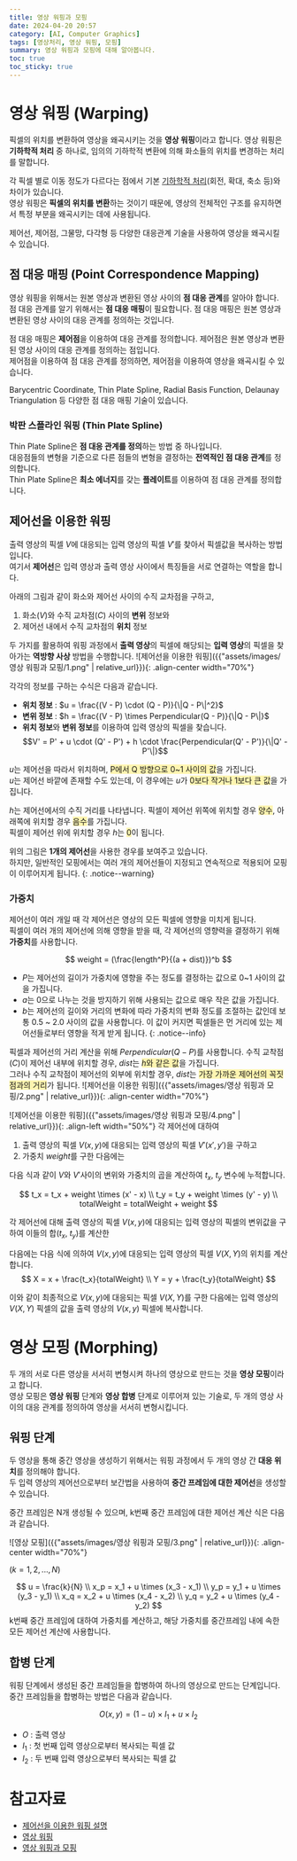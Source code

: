 ```yaml
---
title: 영상 워핑과 모핑
date: 2024-04-20 20:57
category: [AI, Computer Graphics]
tags: [영상처리, 영상 워핑, 모핑]
summary: 영상 워핑과 모핑에 대해 알아봅니다.
toc: true
toc_sticky: true
---
```


# 영상 워핑 (Warping)
픽셀의 위치를 변환하여 영상을 왜곡시키는 것을 **영상 워핑**이라고 합니다. 영상 워핑은 **기하학적 처리** 중 하나로, 임의의 기하학적 변환에 의해 화소들의 위치를 변경하는 처리를 말합니다. <br>

각 픽셀 별로 이동 정도가 다르다는 점에서 기본 [기하학적 처리](https://leesiha.github.io/blog/ai/computer%20graphics/%EA%B8%B0%ED%95%98%ED%95%99%EC%A0%81-%EC%B2%98%EB%A6%AC/)(회전, 확대, 축소 등)와 차이가 있습니다. <br>
영상 워핑은 **픽셀의 위치를 변환**하는 것이기 때문에, 영상의 전체적인 구조를 유지하면서 특정 부분을 왜곡시키는 데에 사용됩니다. <br>

제어선, 제어점, 그물망, 다각형 등 다양한 대응관계 기술을 사용하여 영상을 왜곡시킬 수 있습니다.

## 점 대응 매핑 (Point Correspondence Mapping)
영상 워핑을 위해서는 원본 영상과 변환된 영상 사이의 **점 대응 관계**를 알아야 합니다. <br>
점 대응 관계를 알기 위해서는 **점 대응 매핑**이 필요합니다. 점 대응 매핑은 원본 영상과 변환된 영상 사이의 대응 관계를 정의하는 것입니다. <br>

점 대응 매핑은 **제어점**을 이용하여 대응 관계를 정의합니다. 제어점은 원본 영상과 변환된 영상 사이의 대응 관계를 정의하는 점입니다. <br>
제어점을 이용하여 점 대응 관계를 정의하면, 제어점을 이용하여 영상을 왜곡시킬 수 있습니다.

Barycentric Coordinate, Thin Plate Spline, Radial Basis Function, Delaunay Triangulation 등 다양한 점 대응 매핑 기술이 있습니다.

### 박판 스플라인 워핑 (Thin Plate Spline)
Thin Plate Spline은 **점 대응 관계를 정의**하는 방법 중 하나입니다. <br>
대응점들의 변형을 기준으로 다른 점들의 변형을 결정하는 **전역적인 점 대응 관계**를 정의합니다. <br>
Thin Plate Spline은 **최소 에너지**를 갖는 **플레이트**를 이용하여 점 대응 관계를 정의합니다. <br>

## 제어선을 이용한 워핑
출력 영상의 픽셀 $V$에 대응되는 입력 영상의 픽셀 $V'$를 찾아서 픽셀값을 복사하는 방법입니다.<br>
여기서 **제어선**은 입력 영상과 출력 영상 사이에서 특징들을 서로 연결하는 역할을 합니다. 

아래의 그림과 같이 화소와 제어선 사이의 수직 교차점을 구하고, 
1. 화소($V$)와 수직 교차점($C$) 사이의 **변위** 정보와 
2. 제어선 내에서 수직 교차점의 **위치** 정보

두 가지를 활용하여 워핑 과정에서 **출력 영상**의 픽셀에 해당되는 **입력 영상**의 픽셀을 찾아가는 **역방향 사상** 방법을 수행합니다.
![제어선을 이용한 워핑]({{"assets/images/영상 워핑과 모핑/1.png" | relative_url}}){: .align-center width="70%"}

각각의 정보를 구하는 수식은 다음과 같습니다.
- **위치 정보** : $u = \frac{(V - P) \cdot (Q - P)}{\|Q - P\|^2}$
- **변위 정보** : $h = \frac{(V - P) \times Perpendicular(Q - P)}{\|Q - P\|}$
- **위치 정보**와 **변위 정보**를 이용하여 입력 영상의 픽셀을 찾습니다.
$$V' = P' + u \cdot (Q' - P') + h \cdot \frac{Perpendicular(Q' - P')}{\|Q' - P'\|}$$

$u$는 제어선을 따라서 위치하며, <span style="background-color:#fff5b1">P에서 Q 방향으로 0~1 사이의 값</span>을 가집니다. <br> $u$는 제어선 바깥에 존재할 수도 있는데, 이 경우에는 $u$가 <span style="background-color:#fff5b1">0보다 작거나 1보다 큰 값</span>을 가집니다. <br>

$h$는 제어선에서의 수직 거리를 나타냅니다. 픽셀이 제어선 위쪽에 위치할 경우 <span style="background-color:#fff5b1">양수</span>, 아래쪽에 위치할 경우 <span style="background-color:#fff5b1">음수</span>를 가집니다. <br> 픽셀이 제어선 위에 위치할 경우 $h$는 <span style="background-color:#fff5b1">0</span>이 됩니다. <br>

위의 그림은 **1개의 제어선**을 사용한 경우를 보여주고 있습니다. <br> 하지만, 일반적인 모핑에서는 여러 개의 제어선들이 지정되고 연속적으로 적용되어 모핑이 이루어지게 됩니다.
{: .notice--warning}

### 가중치
제어선이 여러 개일 때 각 제어선은 영상의 모든 픽셀에 영향을 미치게 됩니다. <br> 픽셀이 여러 개의 제어선에 의해 영향을 받을 때, 각 제어선의 영향력을 결정하기 위해 **가중치**를 사용합니다. <br>

$$
weight = (\frac{length^P}{(a + dist)})^b
$$

- $P$는 제어선의 길이가 가중치에 영향을 주는 정도를 결정하는 값으로 0~1 사이의 값을 가집니다.
- $a$는 0으로 나누는 것을 방지하기 위해 사용되는 값으로 매우 작은 값을 가집니다.
- $b$는 제어선의 길이와 거리의 변화에 따라 가중치의 변화 정도를 조절하는 값인데 보통 0.5 ~ 2.0 사이의 값을 사용합니다. 이 값이 커지면 픽셀들은 먼 거리에 있는 제어선들로부터 영향을 적게 받게 됩니다.
{: .notice--info}

픽셀과 제어선의 거리 계산을 위해 $Perpendicular(Q - P)$를 사용합니다. 수직 교착점($C$)이 제어선 내부에 위치할 경우, $dist$는 <span style="background-color:#fff5b1">$h$와 같은 값</span>을 가집니다. <br> 그러나 수직 교착점이 제어선의 외부에 위치할 경우, $dist$는 <span style="background-color:#fff5b1">가장 가까운 제어선의 꼭짓점과의 거리</span>가 됩니다.
![제어선을 이용한 워핑]({{"assets/images/영상 워핑과 모핑/2.png" | relative_url}}){: .align-center width="70%"}

![제어선을 이용한 워핑]({{"assets/images/영상 워핑과 모핑/4.png" | relative_url}}){: .align-left width="50%"}
각 제어선에 대하여 
1. 출력 영상의 픽셀 $V(x, y)$에 대응되는 입력 영상의 픽셀 $V'(x', y')$을 구하고
2. 가중치 $weight$를 구한 다음에는 

다음 식과 같이 $V$와 $V'$사이의 변위와 가중치의 곱을 계산하여 $t_x$, $t_y$ 변수에 누적합니다. 

<!-- 입력 영상 대응 픽셀의 변위를 누적하여 totalWeight를 계산하고, totalWeight로 입력 영상의 최종 대응 픽셀을 계산합니다. -->

$$
t_x = t_x + weight \times (x' - x)
\\
t_y = t_y + weight \times (y' - y)
\\
totalWeight = totalWeight + weight
$$

각 제어선에 대해 출력 영상의 픽셀 $V(x, y)$에 대응되는 입력 영상의 픽셀의 변위값을 구하여 이들의 합($t_x$, $t_y$)를 계산한 

다음에는 다음 식에 의하여 $V(x, y)$에 대응되는 입력 영상의 픽셀 $V(X, Y)$의 위치를 계산합니다.
$$
X = x + \frac{t_x}{totalWeight}
\\
Y = y + \frac{t_y}{totalWeight}
$$

이와 같이 최종적으로 $V(x, y)$에 대응되는 픽셀 $V(X, Y)$를 구한 다음에는 입력 영상의 $V(X, Y)$ 픽셀의 값을 출력 영상의 $V(x, y)$ 픽셀에 복사합니다.

# 영상 모핑 (Morphing)
두 개의 서로 다른 영상을 서서히 변형시켜 하나의 영상으로 만드는 것을 **영상 모핑**이라고 합니다. <br>
영상 모핑은 **영상 워핑** 단계와 **영상 합병** 단계로 이루어져 있는 기술로, 두 개의 영상 사이의 대응 관계를 정의하여 영상을 서서히 변형시킵니다. <br>

## 워핑 단계
두 영상을 통해 중간 영상을 생성하기 위해서는 워핑 과정에서 두 개의 영상 간 **대응 위치**를 정의해야 합니다. <br> 두 입력 영상의 제어선으로부터 보간법을 사용하여 **중간 프레임에 대한 제어선**을 생성할 수 있습니다.

중간 프레임은 N개 생성될 수 있으며, k번째 중간 프레임에 대한 제어선 계산 식은 다음과 같습니다.

![영상 모핑]({{"assets/images/영상 워핑과 모핑/3.png" | relative_url}}){: .align-center width="70%"}

$(k = 1, 2, ..., N)$

$$
u = \frac{k}{N}
\\
x_p = x_1 + u \times (x_3 - x_1)
\\
y_p = y_1 + u \times (y_3 - y_1)
\\
x_q = x_2 + u \times (x_4 - x_2)
\\
y_q = y_2 + u \times (y_4 - y_2)
$$
k번째 중간 프레임에 대하여 가중치를 계산하고, 해당 가중치를 중간프레임 내에 속한 모든 제어선 계산에 사용합니다.

## 합병 단계
워핑 단계에서 생성된 중간 프레임들을 합병하여 하나의 영상으로 만드는 단계입니다. <br>
중간 프레임들을 합병하는 방법은 다음과 같습니다.

$$
O(x,y) = (1 - u) \times I_1 + u \times I_2
$$
- $O$ : 출력 영상
- $I_1$ : 첫 번째 입력 영상으로부터 복사되는 픽셀 값
- $I_2$ : 두 번째 입력 영상으로부터 복사되는 픽셀 값

# 참고자료
- [제어선을 이용한 워핑 설명](http://journal.dcs.or.kr/xml/18458/18458.pdf)
- [영상 워핑](https://m.blog.naver.com/gaussian37/220820421779)
- [영상 워핑과 모핑](https://hanarotg.tistory.com/111)